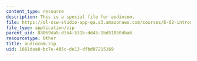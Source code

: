 ```yaml
---
content_type: resource
description: This is a special file for audiocom.
file: https://ol-ocw-studio-app-qa.s3.amazonaws.com/courses/6-02-introduction-to-eecs-ii-digital-communication-systems-fall-2012/1661daa0bc7e485cde13dfbd07215169_audiocom.zip
file_type: application/zip
parent_uid: 83069da5-d3b4-531b-dd45-1bd51850dba6
resourcetype: Other
title: audiocom.zip
uid: 1661daa0-bc7e-485c-de13-dfbd07215169
---
```

